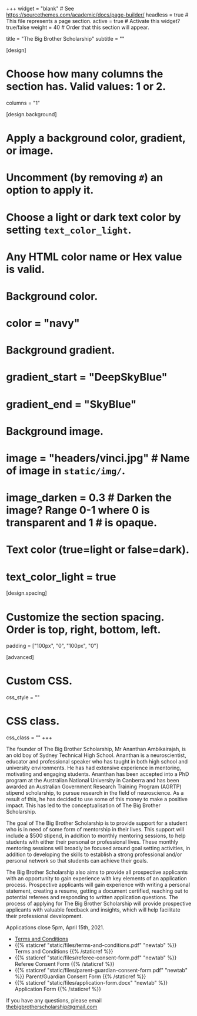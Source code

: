 +++
widget = "blank"  # See https://sourcethemes.com/academic/docs/page-builder/
headless = true  # This file represents a page section.
active = true  # Activate this widget? true/false
weight = 40  # Order that this section will appear.

title = "The Big Brother Scholarship"
subtitle = ""

[design]
  # Choose how many columns the section has. Valid values: 1 or 2.
  columns = "1"

[design.background]
  # Apply a background color, gradient, or image.
  #   Uncomment (by removing `#`) an option to apply it.
  #   Choose a light or dark text color by setting `text_color_light`.
  #   Any HTML color name or Hex value is valid.

  # Background color.
  # color = "navy"
  
  # Background gradient.
  # gradient_start = "DeepSkyBlue"
  # gradient_end = "SkyBlue"
  
  # Background image.
  # image = "headers/vinci.jpg" # Name of image in `static/img/`.
  # image_darken = 0.3  # Darken the image? Range 0-1 where 0 is transparent and 1   # is opaque.

  # Text color (true=light or false=dark).
  # text_color_light = true

[design.spacing]
  # Customize the section spacing. Order is top, right, bottom, left.
  padding = ["100px", "0", "100px", "0"]

[advanced]
 # Custom CSS. 
 css_style = ""
 
 # CSS class.
 css_class = ""
+++

The founder of The Big Brother Scholarship, Mr Ananthan Ambikairajah, is an old boy of Sydney Technical High School. Ananthan is a neuroscientist, educator and professional speaker who has taught in both high school and university environments. He has had extensive experience in mentoring, motivating and engaging students. Ananthan has been accepted into a PhD program at the Australian National University in Canberra and has been awarded an Australian Government Research Training Program (AGRTP) stipend scholarship, to pursue research in the field of neuroscience. As a result of this, he has decided to use some of this money to make a positive impact. This has led to the conceptualisation of The Big Brother Scholarship.     

The goal of The Big Brother Scholarship is to provide support for a student who is in need of some form of mentorship in their lives. This support will include a $500 stipend, in addition to monthly mentoring sessions, to help students with either their personal or professional lives. These monthly mentoring sessions will broadly be focused around goal setting activities, in addition to developing the skills to establish a strong professional and/or personal network so that students can achieve their goals.    

The Big Brother Scholarship also aims to provide all prospective applicants with an opportunity to gain experience with key elements of an application process. Prospective applicants will gain experience with writing a personal statement, creating a resume, getting a document certified, reaching out to potential referees and responding to written application questions. The process of applying for The Big Brother Scholarship will provide prospective applicants with valuable feedback and insights, which will help facilitate their professional development.    

Applications close 5pm, April 15th, 2021.

* [Terms and Conditions](https://ananthanambikairajah.com/files/terms-and-conditions.pdf)
* {{% staticref "static/files/terms-and-conditions.pdf" "newtab" %}} Terms and Conditions {{% /staticref %}}    
* {{% staticref "static/files/referee-consent-form.pdf" "newtab" %}} Referee Consent Form {{% /staticref %}}    
* {{% staticref "static/files/parent-guardian-consent-form.pdf" "newtab" %}} Parent/Guardian Consent Form {{% /staticref %}}    
* {{% staticref "static/files/application-form.docx" "newtab" %}} Application Form {{% /staticref %}} 

If you have any questions, please email [thebigbrotherscholarship@gmail.com](mailto:thebigbrotherscholarship@gmail.com)
